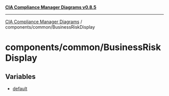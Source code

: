 [**CIA Compliance Manager Diagrams v0.8.5**](../../../README.md)

***

[CIA Compliance Manager Diagrams](../../../modules.md) / components/common/BusinessRiskDisplay

# components/common/BusinessRiskDisplay

## Variables

- [default](variables/default.md)
